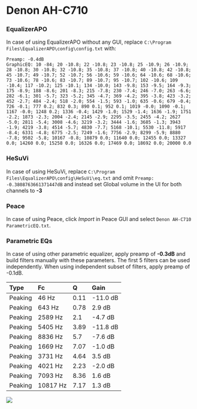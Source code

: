 # Denon AH-C710

### EqualizerAPO
In case of using EqualizerAPO without any GUI, replace `C:\Program Files\EqualizerAPO\config\config.txt`
with:
```
Preamp: -0.4dB
GraphicEQ: 10 -84; 20 -10.8; 22 -10.8; 23 -10.8; 25 -10.9; 26 -10.9; 28 -10.8; 30 -10.8; 32 -10.8; 35 -10.8; 37 -10.8; 40 -10.8; 42 -10.8; 45 -10.7; 49 -10.7; 52 -10.7; 56 -10.6; 59 -10.6; 64 -10.6; 68 -10.6; 73 -10.6; 78 -10.6; 83 -10.7; 89 -10.7; 95 -10.7; 102 -10.6; 109 -10.4; 117 -10.2; 125 -10.1; 134 -10.0; 143 -9.8; 153 -9.5; 164 -9.3; 175 -8.9; 188 -8.6; 201 -8.3; 215 -7.8; 230 -7.4; 246 -7.0; 263 -6.6; 282 -6.1; 301 -5.7; 323 -5.2; 345 -4.7; 369 -4.2; 395 -3.8; 423 -3.2; 452 -2.7; 484 -2.4; 518 -2.0; 554 -1.5; 593 -1.0; 635 -0.6; 679 -0.4; 726 -0.1; 777 0.2; 832 0.3; 890 0.1; 952 0.1; 1019 -0.0; 1090 -0.1; 1167 -0.0; 1248 0.2; 1336 -0.4; 1429 -1.0; 1529 -1.4; 1636 -1.9; 1751 -2.2; 1873 -2.3; 2004 -2.4; 2145 -2.9; 2295 -3.5; 2455 -4.2; 2627 -5.0; 2811 -5.4; 3008 -4.6; 3219 -3.2; 3444 -1.6; 3685 -1.3; 3943 -1.9; 4219 -3.8; 4514 -5.7; 4830 -7.7; 5168 -10.1; 5530 -11.8; 5917 -8.4; 6331 -4.8; 6775 -2.5; 7249 -1.6; 7756 -2.9; 8299 -5.9; 8880 -7.8; 9502 -5.8; 10167 -0.8; 10879 0.0; 11640 0.0; 12455 0.0; 13327 0.0; 14260 0.0; 15258 0.0; 16326 0.0; 17469 0.0; 18692 0.0; 20000 0.0
```

### HeSuVi
In case of using HeSuVi, replace `C:\Program Files\EqualizerAPO\config\HeSuVi\eq.txt` and omit `Preamp:
-0.3808763661371447dB` and instead set Global volume in the UI for both channels to **-3**

### Peace
In case of using Peace, click *Import* in Peace GUI and select `Denon AH-C710 ParametricEQ.txt`.

### Parametric EQs
In case of using other parametric equalizer, apply preamp of **-0.3dB** and build filters manually
with these parameters. The first 5 filters can be used independently.
When using independent subset of filters, apply preamp of -0.1dB.

| Type    | Fc       |    Q | Gain     |
|:--------|:---------|:-----|:---------|
| Peaking | 46 Hz    | 0.11 | -11.0 dB |
| Peaking | 643 Hz   | 0.78 | 2.9 dB   |
| Peaking | 2589 Hz  | 2.1  | -4.7 dB  |
| Peaking | 5405 Hz  | 3.89 | -11.8 dB |
| Peaking | 8836 Hz  | 5.7  | -7.6 dB  |
| Peaking | 1669 Hz  | 7.07 | -1.0 dB  |
| Peaking | 3731 Hz  | 4.64 | 3.5 dB   |
| Peaking | 4021 Hz  | 2.23 | -2.0 dB  |
| Peaking | 7093 Hz  | 8.36 | 1.6 dB   |
| Peaking | 10817 Hz | 7.17 | 1.3 dB   |

![](https://raw.githubusercontent.com/jaakkopasanen/AutoEq/master/results/innerfidelity/sbaf-serious/Denon%20AH-C710/Denon%20AH-C710.png)